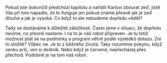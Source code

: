Pokud jste dokončili předchozí kapitolu a nařídili Karlovi zbourat zeď,
jistě Vás při tom napadlo, že to funguje jen pokud známe přesně jak je zeď dlouhá 
a jak je vysoká. Co když to ale nebudeme dopředu vědět? 

Tady se dostáváme k důležité záležitosti. Často jsme v situaci, že dopředu nevíme,
co přesně nastane. I na to je náš robot připraven. Je tu totiž možnost ptát se na
podmínky a program větvit podle výsledků dotazu. Zní to složitě? Vůbec ne.
Je to z běžného života. Taky rozumíme pokynu, když venku prší, ven si deštník.
Nebo když je červená, nepřecházej přes přechod.
Podobně je na tom náš robot.
